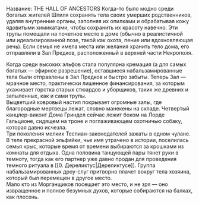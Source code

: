 Название: THE HALL OF ANCESTORS
Когда-то было модно среди богатых жителей Шпиля сохранять тела своих умерших родственников, удаляя внутренние органы, заполняя их опилками и обрабатывая кожу ядовитыми химикатами, чтобы сохранить их красоту навечно. Эти трупы помещали на почетное место в доме (обычно в реалистичной или идеализированной позе, такой как охота, пение или вдохновляющая речь). Если семья не имела места или желания хранить тело дома, его отправляли в Зал Предков, расположенный в верхней части Некрополя.

Когда среди высоких эльфов стала популярна кремация (а для самых богатых — эфирное разрешение), оставшиеся набальзамированные тела были отправлены в Зал Предков и быстро забыты. Теперь Зал — мрачное место, практически лишенное финансирования, за которым ухаживает горстка старых стюардов и уборщиков, таких же древних и запыленных, как и сами трупы.  
Выцветший ковровый настил покрывает огромные залы, где благородные мертвецы лежат, словно манекены на складе. Четвертый канцлер-виконт Дома Гриндел сейчас лежит боком на Лорде Гальционе, сидящем на троне и поглаживающем охотничью собаку, которая давно исчезла.  
Три поколения мелких Теспиан-законодателей зажаты в одном чулане. В теле прекрасной эльфийки, чье имя утрачено в истории, поселилась семья крыс, которые время от времени выбираются за крошками из комнаты для отдыха. Одна половина танцующей пары тянет руки в темноту, тогда как его партнер уже давно продан для проведения темного ритуала в [[0. Дереликтус|Дереликтусе]]. Группа набальзамированных дроу-слуг притворно плачет вокруг тела хозяина, который был перемещен в другое место.  
Мало кто из Морганщиков посещает это место, и не зря — оно извращенное и полное безумных духов, которые собираются на балках, как плесень.